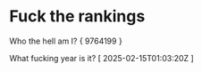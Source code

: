 # Fuck the rankings

Who the hell am I?
{ 9764199 }

What fucking year is it?
[ 2025-02-15T01:03:20Z ]
